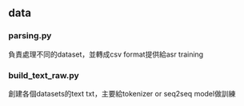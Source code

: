 ## data

### parsing.py
負責處理不同的dataset，並轉成csv format提供給asr training


### build_text_raw.py
創建各個datasets的text txt，主要給tokenizer or seq2seq model做訓練
